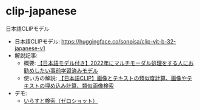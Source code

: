 # clip-japanese

日本語CLIPモデル


- 日本語CLIPモデル: https://huggingface.co/sonoisa/clip-vit-b-32-japanese-v1
- 解説記事:
  - 概要: [【日本語モデル付き】2022年にマルチモーダル処理をする人にお勧めしたい事前学習済みモデル](https://qiita.com/sonoisa/items/00e8e2861147842f0237)
  - 使い方の解説: [【日本語CLIP】画像とテキストの類似度計算、画像やテキストの埋め込み計算、類似画像検索](https://qiita.com/sonoisa/items/d6db2f130fa9a4ce0c2c)
- デモ:
  - [いらすと検索（ゼロショット）](https://huggingface.co/spaces/sonoisa/Irasuto_search_CLIP_zero-shot)
